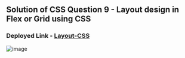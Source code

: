 ## Solution of CSS Question 9 - Layout design in Flex or Grid using CSS

### Deployed Link - [Layout-CSS](https://layout-flex-css.netlify.app/)

![image](https://github.com/imbeshat/Placement_Assignment_Imbeshat/assets/48837703/d473cd45-2de4-439b-8c5e-c0979bf693bd)
